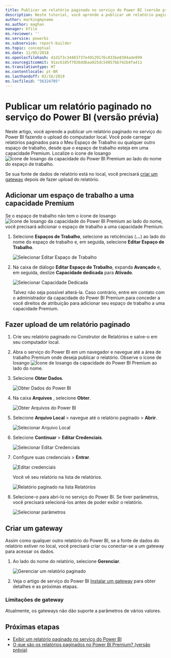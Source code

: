 ```yaml
---
title: Publicar um relatório paginado no serviço do Power BI (versão prévia)
description: Neste tutorial, você aprende a publicar um relatório paginado no serviço do Power BI fazendo o upload do computador local.
author: markingmyname
ms.author: maghan
manager: kfile
ms.reviewer: ''
ms.service: powerbi
ms.subservice: report-builder
ms.topic: conceptual
ms.date: 11/05/2018
ms.openlocfilehash: d1d1f3c34483737e49129176c833be8384ade999
ms.sourcegitcommit: 91ac6185f7026ddbaa925dc54057bb742b4fa411
ms.translationtype: HT
ms.contentlocale: pt-BR
ms.lasthandoff: 02/16/2019
ms.locfileid: "56324705"
---
```

# <a name="publish-a-paginated-report-to-the-power-bi-service-preview"></a>Publicar um relatório paginado no serviço do Power BI (versão prévia)

Neste artigo, você aprende a publicar um relatório paginado no serviço do Power BI fazendo o upload do computador local. Você pode carregar relatórios paginados para o Meu Espaço de Trabalho ou qualquer outro espaço de trabalho, desde que o espaço de trabalho esteja em uma capacidade Premium. Localize o ícone de losango ![Ícone de losango da capacidade do Power BI Premium](media/paginated-reports-save-to-power-bi-service/premium-diamond.png) ao lado do nome do espaço de trabalho. 

Se sua fonte de dados de relatório está no local, você precisará [criar um gateway](#create-a-gateway-to-an-on-premises-data-source) depois de fazer upload do relatório.

## <a name="add-a-workspace-to-a-premium-capacity"></a>Adicionar um espaço de trabalho a uma capacidade Premium

Se o espaço de trabalho não tem o ícone de losango ![Ícone de losango da capacidade do Power BI Premium](media/paginated-reports-save-to-power-bi-service/premium-diamond.png) ao lado do nome, você precisará adicionar o espaço de trabalho a uma capacidade Premium. 

1. Selecione **Espaços de Trabalho**, selecione as reticências (**...**) ao lado do nome do espaço de trabalho e, em seguida, selecione **Editar Espaço de Trabalho**.

    ![Selecionar Editar Espaço de Trabalho](media/paginated-reports-save-to-power-bi-service/power-bi-paginated-edit-workspace.png)

1. Na caixa de diálogo **Editar Espaço de Trabalho**, expanda **Avançado** e, em seguida, deslize **Capacidade dedicada** para **Ativado**.

    ![Selecionar Capacidade Dedicada](media/paginated-reports-save-to-power-bi-service/power-bi-paginated-edit-workspace-dialog.png)

   Talvez não seja possível alterá-la. Caso contrário, entre em contato com o administrador da capacidade do Power BI Premium para conceder a você direitos de atribuição para adicionar seu espaço de trabalho a uma capacidade Premium.


## <a name="upload-a-paginated-report"></a>Fazer upload de um relatório paginado

1. Crie seu relatório paginado no Construtor de Relatórios e salve-o em seu computador local.

1. Abra o serviço do Power BI em um navegador e navegue até a área de trabalho Premium onde deseja publicar o relatório. Observe o ícone de losango ![Ícone de losango da capacidade do Power BI Premium](media/paginated-reports-save-to-power-bi-service/premium-diamond.png) ao lado do nome. 

1. Selecione **Obter Dados**.

    ![Obter Dados do Power BI](media/paginated-reports-save-to-power-bi-service/power-bi-paginated-get-data.png)

1. Na caixa **Arquivos** , selecione **Obter**.

    ![Obter Arquivos do Power BI](media/paginated-reports-save-to-power-bi-service/power-bi-paginated-files-get.png)

1. Selecione **Arquivo Local** > navegue até o relatório paginado > **Abrir**.

    ![Selecionar Arquivo Local](media/paginated-reports-save-to-power-bi-service/power-bi-paginated-local-file.png)

1. Selecione **Continuar** > **Editar Credenciais**.

    ![Selecionar Editar Credenciais](media/paginated-reports-save-to-power-bi-service/power-bi-paginated-select-edit-credentials.png)

1. Configure suas credenciais > **Entrar**.

    ![Editar credenciais](media/paginated-reports-save-to-power-bi-service/power-bi-paginated-credentials.png)

   Você vê seu relatório na lista de relatórios.

    ![Relatório paginado na lista Relatórios](media/paginated-reports-save-to-power-bi-service/power-bi-paginated-wwi-report.png)

1. Selecione-o para abri-lo no serviço do Power BI. Se tiver parâmetros, você precisará selecioná-los antes de poder exibir o relatório.
 
    ![Selecionar parâmetros](media/paginated-reports-save-to-power-bi-service/power-bi-paginated-select-parameters.png)

## <a name="create-a-gateway"></a>Criar um gateway

Assim como qualquer outro relatório do Power BI, se a fonte de dados do relatório estiver no local, você precisará criar ou conectar-se a um gateway para acessar os dados.

1. Ao lado do nome do relatório, selecione **Gerenciar**.

   ![Gerenciar um relatório paginado](media/paginated-reports-save-to-power-bi-service/power-bi-paginated-manage.png)

1. Veja o artigo de serviço do Power BI [Instalar um gateway](service-gateway-install.md) para obter detalhes e as próximas etapas.

### <a name="gateway-limitations"></a>Limitações de gateway

Atualmente, os gateways não dão suporte a parâmetros de vários valores.


## <a name="next-steps"></a>Próximas etapas

- [Exibir um relatório paginado no serviço do Power BI](paginated-reports-view-power-bi-service.md)
- [O que são os relatórios paginados no Power BI Premium? (versão prévia)](paginated-reports-report-builder-power-bi.md)

